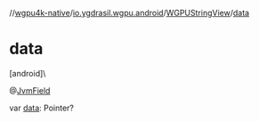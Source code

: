 //[wgpu4k-native](../../../index.md)/[io.ygdrasil.wgpu.android](../index.md)/[WGPUStringView](index.md)/[data](data.md)

# data

[android]\

@[JvmField](https://kotlinlang.org/api/core/kotlin-stdlib/kotlin.jvm/-jvm-field/index.html)

var [data](data.md): Pointer?